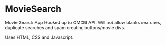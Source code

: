 # MovieSearch
Movie Search App
Hooked up to OMDBI API.
Will not allow blanks searches, duplicate searches and spam creating buttons/movie divs.

Uses HTML, CSS and Javascript.
